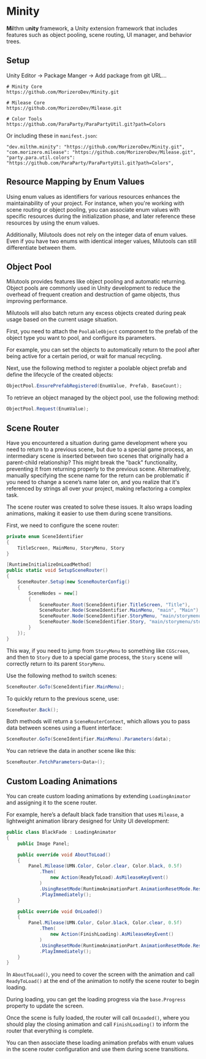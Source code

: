 # Minity

**Mi**lthm u**nity** framework, a Unity extension framework that includes features such as object pooling, scene routing, UI manager, and behavior trees.
## Setup

Unity Editor -> Package Manger -> Add package from git URL...

```
# Minity Core
https://github.com/MorizeroDev/Minity.git

# Milease Core
https://github.com/MorizeroDev/Milease.git

# Color Tools
https://github.com/ParaParty/ParaPartyUtil.git?path=Colors
```

Or including these in `manifest.json`:

```
"dev.milthm.minity": "https://github.com/MorizeroDev/Minity.git",
"com.morizero.milease": "https://github.com/MorizeroDev/Milease.git",
"party.para.util.colors": "https://github.com/ParaParty/ParaPartyUtil.git?path=Colors",
```

## **Resource Mapping by Enum Values**

Using enum values as identifiers for various resources enhances the maintainability of your project. For instance, when you're working with scene routing or object pooling, you can associate enum values with specific resources during the initialization phase, and later reference these resources by using the enum values.  

Additionally, Milutools does not rely on the integer data of enum values. Even if you have two enums with identical integer values, Milutools can still differentiate between them.

## **Object Pool**

Milutools provides features like object pooling and automatic returning. Object pools are commonly used in Unity development to reduce the overhead of frequent creation and destruction of game objects, thus improving performance. 


Milutools will also batch return any excess objects created during peak usage based on the current usage situation.

First, you need to attach the `PoolableObject` component to the prefab of the object type you want to pool, and configure its parameters.  

For example, you can set the objects to automatically return to the pool after being active for a certain period, or wait for manual recycling.

Next, use the following method to register a poolable object prefab and define the lifecycle of the created objects:
```csharp
ObjectPool.EnsurePrefabRegistered(EnumValue, Prefab, BaseCount);
```

To retrieve an object managed by the object pool, use the following method:
```csharp
ObjectPool.Request(EnumValue);
```

## **Scene Router**

Have you encountered a situation during game development where you need to return to a previous scene, but due to a special game process, an intermediary scene is inserted between two scenes that originally had a parent-child relationship? This might break the "back" functionality, preventing it from returning properly to the previous scene. Alternatively, manually specifying the scene name for the return can be problematic if you need to change a scene’s name later on, and you realize that it's referenced by strings all over your project, making refactoring a complex task.

The scene router was created to solve these issues. It also wraps loading animations, making it easier to use them during scene transitions.  

First, we need to configure the scene router:

```csharp
private enum SceneIdentifier
{
    TitleScreen, MainMenu, StoryMenu, Story
}

[RuntimeInitializeOnLoadMethod]
public static void SetupSceneRouter()
{
    SceneRouter.Setup(new SceneRouterConfig()
    {
        SceneNodes = new[]
        {
            SceneRouter.Root(SceneIdentifier.TitleScreen, "Title"),
            SceneRouter.Node(SceneIdentifier.MainMenu, "main", "Main"),
            SceneRouter.Node(SceneIdentifier.StoryMenu, "main/storymenu", "StoryMenu"),
            SceneRouter.Node(SceneIdentifier.Story, "main/storymenu/story", "Story")
        }
    });
}
```
This way, if you need to jump from `StoryMenu` to something like `CGScreen`, and then to `Story` due to a special game process, the `Story` scene will correctly return to its parent `StoryMenu`.

Use the following method to switch scenes:
```csharp
SceneRouter.GoTo(SceneIdentifier.MainMenu);
```

To quickly return to the previous scene, use:
```csharp
SceneRouter.Back();
```

Both methods will return a `SceneRouterContext`, which allows you to pass data between scenes using a fluent interface:
```csharp
SceneRouter.GoTo(SceneIdentifier.MainMenu).Parameters(data);
```

You can retrieve the data in another scene like this:
```csharp
SceneRouter.FetchParameters<Data>();
```

## **Custom Loading Animations**

You can create custom loading animations by extending `LoadingAnimator` and assigning it to the scene router.  

For example, here’s a default black fade transition that uses `Milease`, a lightweight animation library designed for Unity UI development:

```csharp
public class BlackFade : LoadingAnimator
{
    public Image Panel;

    public override void AboutToLoad()
    {
        Panel.Milease(UMN.Color, Color.clear, Color.black, 0.5f)
            .Then(
                new Action(ReadyToLoad).AsMileaseKeyEvent()
            )
            .UsingResetMode(RuntimeAnimationPart.AnimationResetMode.ResetToInitialState)
            .PlayImmediately();
    }

    public override void OnLoaded()
    {
        Panel.Milease(UMN.Color, Color.black, Color.clear, 0.5f)
            .Then(
                new Action(FinishLoading).AsMileaseKeyEvent()
            )
            .UsingResetMode(RuntimeAnimationPart.AnimationResetMode.ResetToInitialState)
            .PlayImmediately();
    }
}
```
In `AboutToLoad()`, you need to cover the screen with the animation and call `ReadyToLoad()` at the end of the animation to notify the scene router to begin loading.  

During loading, you can get the loading progress via the `base.Progress` property to update the screen.  

Once the scene is fully loaded, the router will call `OnLoaded()`, where you should play the closing animation and call `FinishLoading()` to inform the router that everything is complete.

You can then associate these loading animation prefabs with enum values in the scene router configuration and use them during scene transitions.
